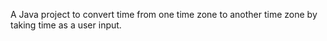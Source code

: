 A Java project to convert time from one time zone to another time zone by taking time as a user input.
